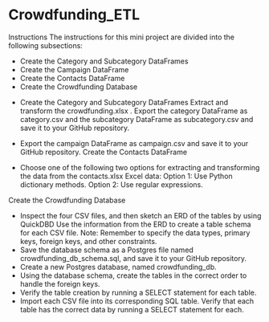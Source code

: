 # Crowdfunding_ETL
Instructions
The instructions for this mini project are divided into the following subsections:
- Create the Category and Subcategory DataFrames
- Create the Campaign DataFrame
- Create the Contacts DataFrame
- Create the Crowdfunding Database


* Create the Category and Subcategory DataFrames
Extract and transform the crowdfunding.xlsx . Export the category DataFrame as category.csv  and the subcategory DataFrame as subcategory.csv and save it to your GitHub repository.

* Export the campaign DataFrame as campaign.csv and save it to your GitHub repository.
Create the Contacts DataFrame
* Choose one of the following two options for extracting and transforming the data from the contacts.xlsx Excel data:
Option 1: Use Python dictionary methods.
Option 2: Use regular expressions.


Create the Crowdfunding Database
- Inspect the four CSV files, and then sketch an ERD of the tables by using QuickDBD
Use the information from the ERD to create a table schema for each CSV file.
Note: Remember to specify the data types, primary keys, foreign keys, and other constraints.
- Save the database schema as a Postgres file named crowdfunding_db_schema.sql, and save it to your GitHub repository.
- Create a new Postgres database, named crowdfunding_db.
- Using the database schema, create the tables in the correct order to handle the foreign keys.
- Verify the table creation by running a SELECT statement for each table.
- Import each CSV file into its corresponding SQL table.
Verify that each table has the correct data by running a SELECT statement for each.